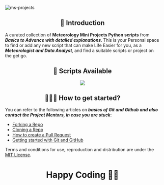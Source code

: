 
![ms-projects](https://socialify.git.ci/Annor-Gyimah/ms-projects/image?language=1&owner=1&name=1&stargazers=1&theme=Light)

<h2 align=center> 📑 Introduction </h2>

A curated collection of **Meteorology Mini Projects Python scripts** from **_Basics to Advance with detailed explanations_**. 
This is your Personal space to find or add any new script
that can make Life Easier for you, as a **_Meteorologist and Data Analyst_**, and find a suitable scripts or project on the get go. 

<h2 align=center> 📃 Scripts Available </h2>
  <p align="center">
  <a href="https://github.com/Annor-Gyimah/ms-projects/blob/master/SCRIPTS.md">
    <img src="https://forthebadge.com/images/badges/check-it-out.svg">
  </a>

<h2 align=center> 👨🏻‍💻 How to get started? </h2> 

You can refer to the following articles on **_basics of Git and Github and also contact the Project Mentors, in case you are stuck_**:

- [Forking a Repo](https://help.github.com/en/github/getting-started-with-github/fork-a-repo)
- [Cloning a Repo](https://help.github.com/en/desktop/contributing-to-projects/creating-a-pull-request)
- [How to create a Pull Request](https://opensource.com/article/19/7/create-pull-request-github)
- [Getting started with Git and GitHub](https://towardsdatascience.com/getting-started-with-git-and-github-6fcd0f2d4ac6)


<!-- <h2 align=center> 📝 How to Contribute? </h2>  

- Take a look at [Contributing Guide](https://github.com/avinashkranjan/Amazing-Python-Scripts/blob/master/CONTRIBUTING.md)
- Take a look at the Existing Issues or create your Issues!
- Wait for the Issue to be assigned to you after which you can start working on it.
- Fork the Repo and create a Branch for any Issue that you are working upon.
- Create a Pull Request which will be promptly reviewed and suggestions would be added to improve it.
- Add Screenshots to help us know what this Script is all about. -->


<!-- 
<h2 align=center> 🌟 Stargazers Over Time 🌟 </h2>

[![Stargazers over time](https://starchart.cc/avinashkranjan/Amazing-Python-Scripts.svg)](https://starchart.cc/avinashkranjan/Amazing-Python-Scripts)

## License
[![License: MIT](https://img.shields.io/badge/License-MIT-yellow.svg)](https://opensource.org/licenses/MIT) -->

Terms and conditions for use, reproduction and distribution are under the [MIT License](https://opensource.org/license/mit/).


<h1 align=center>Happy Coding 👨‍💻 </h1>
